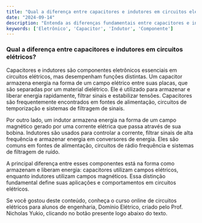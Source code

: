 ```yaml
---
title: "Qual a diferença entre capacitores e indutores em circuitos elétricos?"
date: "2024-09-14"
description: "Entenda as diferenças fundamentais entre capacitores e indutores em circuitos elétricos."
keywords: ['Eletrônico', 'Capacitor', 'Indutor', 'Componente']
---
```


### Qual a diferença entre capacitores e indutores em circuitos elétricos?

Capacitores e indutores são componentes eletrônicos essenciais em circuitos elétricos, mas desempenham funções distintas. Um capacitor armazena energia na forma de um campo elétrico entre suas placas, que são separadas por um material dielétrico. Ele é utilizado para armazenar e liberar energia rapidamente, filtrar sinais e estabilizar tensões. Capacitores são frequentemente encontrados em fontes de alimentação, circuitos de temporização e sistemas de filtragem de sinais.

Por outro lado, um indutor armazena energia na forma de um campo magnético gerado por uma corrente elétrica que passa através de sua bobina. Indutores são usados para controlar a corrente, filtrar sinais de alta frequência e armazenar energia em conversores de energia. Eles são comuns em fontes de alimentação, circuitos de rádio frequência e sistemas de filtragem de ruído.

A principal diferença entre esses componentes está na forma como armazenam e liberam energia: capacitores utilizam campos elétricos, enquanto indutores utilizam campos magnéticos. Essa distinção fundamental define suas aplicações e comportamentos em circuitos elétricos.

Se você gostou deste conteúdo, conheça o curso online de circuitos elétricos para alunos de engenharia, Domínio Elétrico, criado pelo Prof. Nicholas Yukio, clicando no botão presente logo abaixo do texto.